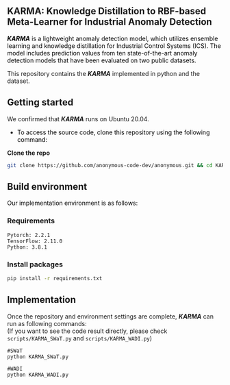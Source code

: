 KARMA: Knowledge Distillation to RBF-based Meta-Learner for Industrial Anomaly Detection
-------------
<span style="color:black;"> ***KARMA*** is a lightweight anomaly detection model, which utilizes ensemble learning and knowledge distillation for Industrial Control Systems (ICS). The model includes prediction values from ten state-of-the-art anomaly detection models that have been evaluated on two public datasets. </span>

This repository contains the ***KARMA*** implemented in python and the dataset.

Getting started
-------------
We confirmed that ***KARMA*** runs on Ubuntu 20.04.

* <span style="color:black;"> To access the source code, clone this repository using the following command: </span>

**Clone the repo**

```bash
git clone https://github.com/anonymous-code-dev/anonymous.git && cd KARMA 
```

Build environment
-------------
<span style="color:black;"> Our implementation environment is as follows: </span>

### Requirements

```
Pytorch: 2.2.1 
TensorFlow: 2.11.0
Python: 3.8.1
```

### Install packages

```bash
pip install -r requirements.txt
```

Implementation
-------------
Once the repository and environment settings are complete, ***KARMA*** can run as following commands:  
(If you want to see the code result directly, please check <code>scripts/KARMA_SWaT.py</code> and <code>scripts/KARMA_WADI.py</code>)  

<pre><code>#SWaT 
python KARMA_SWaT.py
  
#WADI 
python KARMA_WADI.py</code></pre>



